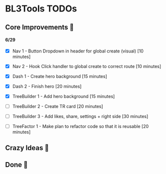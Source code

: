 # BL3Tools TODOs


## Core Improvements :round_pushpin:
#### 6/29
- [x] Nav 1 - Button Dropdown in header for global create (visual) [10 minutes]
- [x] Nav 2 - Hook Click handler to global create to correct route [10 minutes]

- [x] Dash 1 - Create hero background [15 minutes]
- [x] Dash 2 - Finish hero [20 minutes]

- [x] TreeBuilder 1 - Add hero background [15 minutes]
- [ ] TreeBuilder 2 - Create TR card [20 minutes]
- [ ] TreeBuilder 3 - Add likes, share, settings + right side [30 minutes]

- [ ] TreeFactor 1 - Make plan to refactor code so that it is reusable [20 minutes]


## Crazy Ideas :tada:

## Done :checkered_flag:

